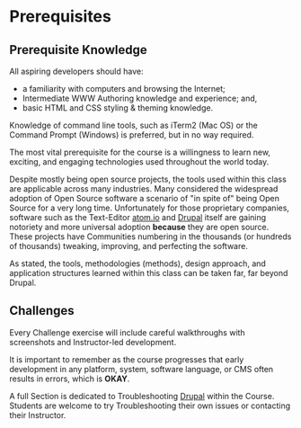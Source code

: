 # Prerequisites

## Prerequisite Knowledge

All aspiring developers should have:
* a familiarity with computers and browsing the Internet;
* Intermediate WWW Authoring knowledge and experience; and,
* basic HTML and CSS styling & theming knowledge.

Knowledge of command line tools, such as iTerm2 (Mac OS) or the Command Prompt (Windows) is preferred, but in no way required.

The most vital prerequisite for the course is a willingness to learn new, exciting, and engaging technologies used throughout the world today.

Despite mostly being open source projects, the tools used within this class are applicable across many industries. Many considered the widespread adoption of Open Source software a scenario of "in spite of" being Open Source for a very long time. Unfortunately for those proprietary companies, software such as the Text-Editor [atom.io](https://atom.io/ "atom.io") and [Drupal](https://www.drupal.org/ "Drupal") itself are gaining notoriety and more universal adoption **because** they are open source. These projects have Communities numbering in the thousands (or hundreds of thousands) tweaking, improving, and perfecting the software.

As stated, the tools, methodologies (methods), design approach, and application structures learned within this class can be taken far, far beyond Drupal.

## Challenges

Every Challenge exercise will include careful walkthroughs with screenshots and Instructor-led development.

It is important to remember as the course progresses that early development in any platform, system, software language, or CMS often results in errors, which is **OKAY**.

A full Section is dedicated to Troubleshooting [Drupal](https://www.drupal.org/ "Drupal") within the Course. Students are welcome to try Troubleshooting their own issues or contacting their Instructor.
